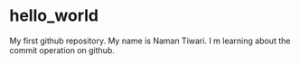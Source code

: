 # hello_world
My first github repository.
My name is Naman Tiwari.
I m learning about the commit operation on github.
